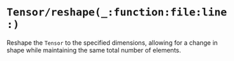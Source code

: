 # ``Tensor/reshape(_:function:file:line:)``

Reshape the ``Tensor`` to the specified dimensions, allowing for a change in shape while maintaining the same total number of elements.